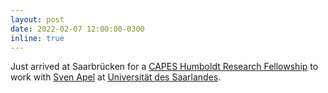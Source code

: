 ```yaml
---
layout: post
date: 2022-02-07 12:00:00-0300
inline: true
---
```


Just arrived at Saarbrücken for a [CAPES Humboldt Research Fellowship](https://www.gov.br/capes/pt-br/assuntos/noticias/publicados-nomes-de-pesquisadores-que-vao-a-alemanha) to work with [Sven Apel](https://www.se.cs.uni-saarland.de/apel/) at [Universität des Saarlandes](https://www.uni-saarland.de/en/home.html).
